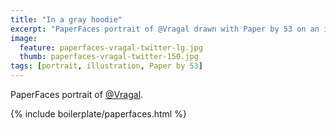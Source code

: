```yaml
---
title: "In a gray hoodie"
excerpt: "PaperFaces portrait of @Vragal drawn with Paper by 53 on an iPad."
image: 
  feature: paperfaces-vragal-twitter-lg.jpg
  thumb: paperfaces-vragal-twitter-150.jpg
tags: [portrait, illustration, Paper by 53]
---
```


PaperFaces portrait of [@Vragal](http://twitter.com/Vragal).

{% include boilerplate/paperfaces.html %}